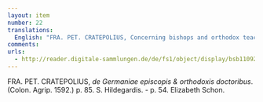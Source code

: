 ```yaml
---
layout: item
number: 22
translations:
  English: "FRA. PET. CRATEPOLIUS, Concerning bishops and orthodox teachers of Germany. (Cologne. 1592.) p. 85. St. Hildegard. - p. 54. Elizabeth Schonau. [Trans. J. Bain]"
comments:
urls:
  - http://reader.digitale-sammlungen.de/de/fs1/object/display/bsb11092433_00005.html
---
```


FRA. PET. CRATEPOLIUS, <em>de Germaniae episcopis & orthodoxis doctoribus</em>. (Colon. Agrip. 1592.) p. 85. S. Hildegardis. - p. 54. Elizabeth Schon.
